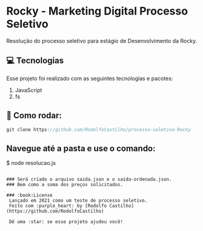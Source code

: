 # Rocky - Marketing Digital Processo Seletivo 
Resolução do processo seletivo para estágio de Desenvolvimento da Rocky.

## :computer: Tecnologias
Esse projeto foi realizado com as seguintes tecnologias e pacotes:

1. JavaScript
2. fs

## :rocket: Como rodar: 
```javascript
git clone https://github.com/RodolfoCastilho/processo-seletivo-Rocky
```

## Navegue até a pasta e use o comando:
$ node resolucao.js
```

### Será criado o arquivo saida.json e o saida-ordenada.json.
### Bem como a soma dos preços solicitados.

### :book:License
 Lançado em 2021 como um teste de processo seletivo.
 Feito com :purple_heart: by [Rodolfo Castilho](https://github.com/RodolfoCastilho)

 Dê uma :star: se esse projeto ajudou você!
